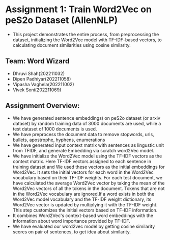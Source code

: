 # Assignment 1: Train Word2Vec on peS2o Dataset (AllenNLP)
- This project demonstrates the entire process, from preprocessing the dataset, initializing the Word2Vec model with TF-IDF-based vectors, to calculating document similarities using cosine similarity.

## Team: Word Wizard
- Dhruvi Shah(202211032)
- Dipen Padhiyar(202211058)
- Vipasha Vaghela(202211002)
- Vivek Soni(202211069)

## Assignment Overview:
- We have generated sentence embeddings) on peS2o dataset (or arxiv dataset) by random training data of 3000 documents are used, while a test dataset of 1000 documents is used.
- We have preprocess the document data to remove stopwords, urls, bullets, apostrophe, hyphens, enumerations 
- We have generated input context matrix with sentences as lingustic unit from TFIDF, and generate Embedding via scratch word2Vec model.
- We have initialize the Word2Vec model using the TF-IDF vectors as the context matrix. Here TF-IDF vectors assigned to each sentence in  training dataset and We used these vectors as the initial embeddings for Word2Vec. It sets the initial vectors for each word in the Word2Vec vocabulary based on their TF-IDF weights. For each test document, we have calculated the average Word2Vec vector by taking the mean of the Word2Vec vectors of all the tokens in the document. Tokens that are not in the Word2Vec vocabulary are ignored.If a word exists in both the Word2Vec model vocabulary and the TF-IDF weight dictionary, its Word2Vec vector is updated by multiplying it with the TF-IDF weight. This step customizes the initial vectors based on TF-IDF information.
- It combines Word2Vec's context-based word embeddings with the information about word importance provided by TF-IDF.
- We have evaluated our word2vec model by getting cosine similarity scores on pair of sentences, to get idea about similarity.


